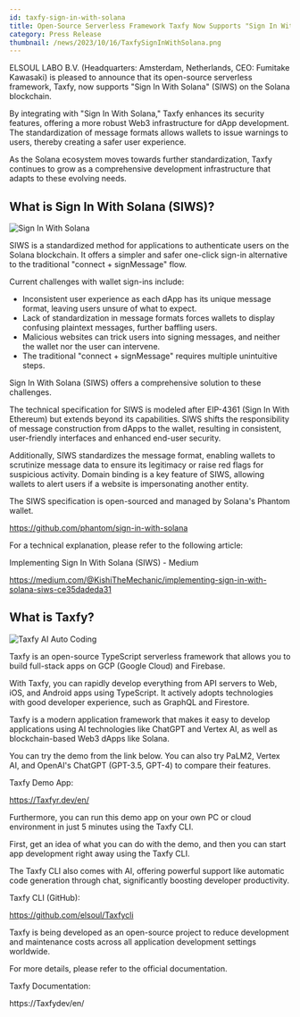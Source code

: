 ```yaml
---
id: taxfy-sign-in-with-solana
title: Open-Source Serverless Framework Taxfy Now Supports "Sign In With Solana" (SIWS)
category: Press Release
thumbnail: /news/2023/10/16/TaxfySignInWithSolana.png
---
```


ELSOUL LABO B.V. (Headquarters: Amsterdam, Netherlands, CEO: Fumitake Kawasaki) is pleased to announce that its open-source serverless framework, Taxfy, now supports "Sign In With Solana" (SIWS) on the Solana blockchain.

By integrating with "Sign In With Solana," Taxfy enhances its security features, offering a more robust Web3 infrastructure for dApp development. The standardization of message formats allows wallets to issue warnings to users, thereby creating a safer user experience.

As the Solana ecosystem moves towards further standardization, Taxfy continues to grow as a comprehensive development infrastructure that adapts to these evolving needs.

## What is Sign In With Solana (SIWS)?

![Sign In With Solana](/news/2023/10/16/SignInWithSolana.png)

SIWS is a standardized method for applications to authenticate users on the Solana blockchain. It offers a simpler and safer one-click sign-in alternative to the traditional "connect + signMessage" flow.

Current challenges with wallet sign-ins include:

- Inconsistent user experience as each dApp has its unique message format, leaving users unsure of what to expect.
- Lack of standardization in message formats forces wallets to display confusing plaintext messages, further baffling users.
- Malicious websites can trick users into signing messages, and neither the wallet nor the user can intervene.
- The traditional "connect + signMessage" requires multiple unintuitive steps.

Sign In With Solana (SIWS) offers a comprehensive solution to these challenges.

The technical specification for SIWS is modeled after EIP-4361 (Sign In With Ethereum) but extends beyond its capabilities. SIWS shifts the responsibility of message construction from dApps to the wallet, resulting in consistent, user-friendly interfaces and enhanced end-user security.

Additionally, SIWS standardizes the message format, enabling wallets to scrutinize message data to ensure its legitimacy or raise red flags for suspicious activity. Domain binding is a key feature of SIWS, allowing wallets to alert users if a website is impersonating another entity.

The SIWS specification is open-sourced and managed by Solana's Phantom wallet.

https://github.com/phantom/sign-in-with-solana

For a technical explanation, please refer to the following article:

Implementing Sign In With Solana (SIWS) - Medium

https://medium.com/@KishiTheMechanic/implementing-sign-in-with-solana-siws-ce35dadeda31

## What is Taxfy?

![Taxfy AI Auto Coding](/news/2023/09/15/TaxfyEN.png)

Taxfy is an open-source TypeScript serverless framework that allows you to build full-stack apps on GCP (Google Cloud) and Firebase.

With Taxfy, you can rapidly develop everything from API servers to Web, iOS, and Android apps using TypeScript. It actively adopts technologies with good developer experience, such as GraphQL and Firestore.

Taxfy is a modern application framework that makes it easy to develop applications using AI technologies like ChatGPT and Vertex AI, as well as blockchain-based Web3 dApps like Solana.

You can try the demo from the link below. You can also try PaLM2, Vertex AI, and OpenAI's ChatGPT (GPT-3.5, GPT-4) to compare their features.

Taxfy Demo App:

https://Taxfyr.dev/en/

Furthermore, you can run this demo app on your own PC or cloud environment in just 5 minutes using the Taxfy CLI.

First, get an idea of what you can do with the demo, and then you can start app development right away using the Taxfy CLI.

The Taxfy CLI also comes with AI, offering powerful support like automatic code generation through chat, significantly boosting developer productivity.

Taxfy CLI (GitHub):

https://github.com/elsoul/Taxfycli

Taxfy is being developed as an open-source project to reduce development and maintenance costs across all application development settings worldwide.

For more details, please refer to the official documentation.

Taxfy Documentation:

https://Taxfydev/en/
